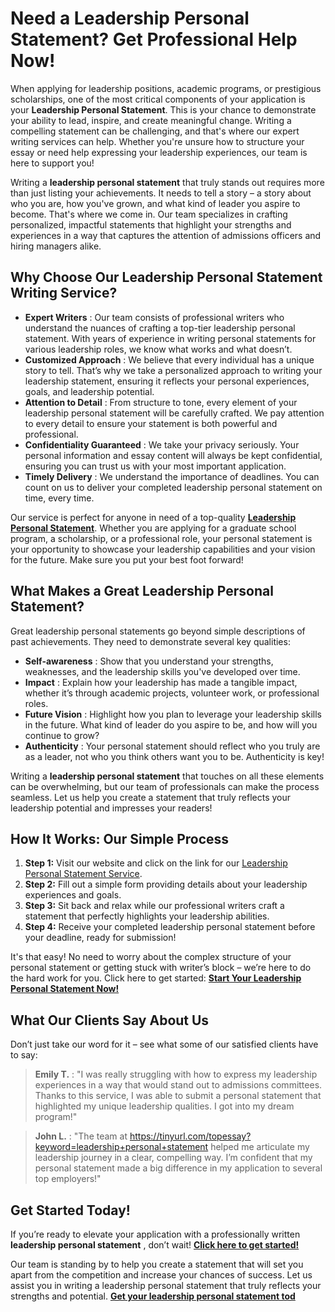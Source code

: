 # Need a Leadership Personal Statement? Get Professional Help Now!

When applying for leadership positions, academic programs, or prestigious scholarships, one of the most critical components of your application is your **Leadership Personal Statement**. This is your chance to demonstrate your ability to lead, inspire, and create meaningful change. Writing a compelling statement can be challenging, and that's where our expert writing services can help. Whether you're unsure how to structure your essay or need help expressing your leadership experiences, our team is here to support you!

Writing a **leadership personal statement** that truly stands out requires more than just listing your achievements. It needs to tell a story – a story about who you are, how you've grown, and what kind of leader you aspire to become. That's where we come in. Our team specializes in crafting personalized, impactful statements that highlight your strengths and experiences in a way that captures the attention of admissions officers and hiring managers alike.

## Why Choose Our Leadership Personal Statement Writing Service?

- **Expert Writers** : Our team consists of professional writers who understand the nuances of crafting a top-tier leadership personal statement. With years of experience in writing personal statements for various leadership roles, we know what works and what doesn’t.
- **Customized Approach** : We believe that every individual has a unique story to tell. That’s why we take a personalized approach to writing your leadership statement, ensuring it reflects your personal experiences, goals, and leadership potential.
- **Attention to Detail** : From structure to tone, every element of your leadership personal statement will be carefully crafted. We pay attention to every detail to ensure your statement is both powerful and professional.
- **Confidentiality Guaranteed** : We take your privacy seriously. Your personal information and essay content will always be kept confidential, ensuring you can trust us with your most important application.
- **Timely Delivery** : We understand the importance of deadlines. You can count on us to deliver your completed leadership personal statement on time, every time.

Our service is perfect for anyone in need of a top-quality [**Leadership Personal Statement**](https://tinyurl.com/topessay?keyword=leadership+personal+statement). Whether you are applying for a graduate school program, a scholarship, or a professional role, your personal statement is your opportunity to showcase your leadership capabilities and your vision for the future. Make sure you put your best foot forward!

## What Makes a Great Leadership Personal Statement?

Great leadership personal statements go beyond simple descriptions of past achievements. They need to demonstrate several key qualities:

- **Self-awareness** : Show that you understand your strengths, weaknesses, and the leadership skills you've developed over time.
- **Impact** : Explain how your leadership has made a tangible impact, whether it’s through academic projects, volunteer work, or professional roles.
- **Future Vision** : Highlight how you plan to leverage your leadership skills in the future. What kind of leader do you aspire to be, and how will you continue to grow?
- **Authenticity** : Your personal statement should reflect who you truly are as a leader, not who you think others want you to be. Authenticity is key!

Writing a **leadership personal statement** that touches on all these elements can be overwhelming, but our team of professionals can make the process seamless. Let us help you create a statement that truly reflects your leadership potential and impresses your readers!

## How It Works: Our Simple Process

1. **Step 1:** Visit our website and click on the link for our [Leadership Personal Statement Service](https://tinyurl.com/topessay?keyword=leadership+personal+statement).
2. **Step 2:** Fill out a simple form providing details about your leadership experiences and goals.
3. **Step 3:** Sit back and relax while our professional writers craft a statement that perfectly highlights your leadership abilities.
4. **Step 4:** Receive your completed leadership personal statement before your deadline, ready for submission!

It's that easy! No need to worry about the complex structure of your personal statement or getting stuck with writer’s block – we’re here to do the hard work for you. Click here to get started: [**Start Your Leadership Personal Statement Now!**](https://tinyurl.com/topessay?keyword=leadership+personal+statement)

## What Our Clients Say About Us

Don’t just take our word for it – see what some of our satisfied clients have to say:

> **Emily T.** : "I was really struggling with how to express my leadership experiences in a way that would stand out to admissions committees. Thanks to this service, I was able to submit a personal statement that highlighted my unique leadership qualities. I got into my dream program!"

> **John L.** : "The team at https://tinyurl.com/topessay?keyword=leadership+personal+statement helped me articulate my leadership journey in a clear, compelling way. I’m confident that my personal statement made a big difference in my application to several top employers!"

## Get Started Today!

If you’re ready to elevate your application with a professionally written **leadership personal statement** , don’t wait! [**Click here to get started!**](https://tinyurl.com/topessay?keyword=leadership+personal+statement)

Our team is standing by to help you create a statement that will set you apart from the competition and increase your chances of success. Let us assist you in writing a leadership personal statement that truly reflects your strengths and potential. [**Get your leadership personal statement tod**](https://tinyurl.com/topessay?keyword=leadership+personal+statement)
